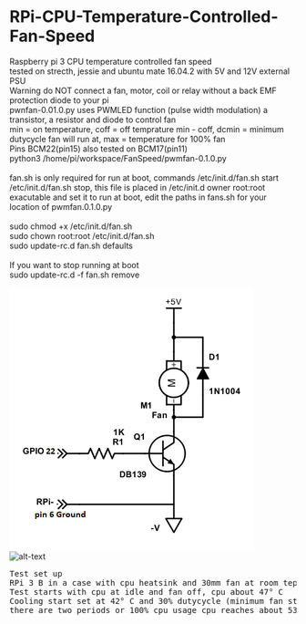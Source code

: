 # RPi-CPU-Temperature-Controlled-Fan-Speed
Raspberry pi 3 CPU temperature controlled fan speed</br >
tested on strecth, jessie and ubuntu mate 16.04.2 with 5V and 12V external PSU</br >
Warning do NOT connect a fan, motor, coil or relay without a back EMF protection diode to your pi</br >
pwnfan-0.01.0.py uses PWMLED function (pulse width modulation) a transistor, a resistor and diode to control fan</br >
min = on temperature, coff = off temprature min - coff, dcmin = minimum dutycycle fan will run at, max = temperature for 100% fan  </br > 
Pins BCM22(pin15) also tested on BCM17(pin11)</br >
python3 /home/pi/workspace/FanSpeed/pwmfan-0.1.0.py</br ></br >
fan.sh is only required for run at boot, commands /etc/init.d/fan.sh start /etc/init.d/fan.sh stop, this file is placed in /etc/init.d owner root:root exacutable and set it to run at boot, edit the paths in fans.sh for your location of pwmfan.0.1.0.py</br >
</br >
sudo chmod +x /etc/init.d/fan.sh</br >
sudo chown root:root /etc/init.d/fan.sh</br >
sudo update-rc.d fan.sh defaults</br ></br >
If you want to stop running at boot</br > 
sudo update-rc.d -f fan.sh remove </br > 

![alt text](https://github.com/RobKey/RPi-CPU-Temperature-Controlled-Fan-Speed/blob/master/fancct2.png)
</BR >
![alt-text](https://github.com/RobKey/RPi-CPU-Temperature-Controlled-Fan-Speed/blob/master/cpu-temprature-test.png)
</br >
<pre>
Test set up
RPi 3 B in a case with cpu heatsink and 30mm fan at room teperature of 22° C
Test starts with cpu at idle and fan off, cpu about 47° C
Cooling start set at 42° C and 30% dutycycle (minimum fan start dutycycle)
there are two periods or 100% cpu usage cpu reaches about 53° C

</pre>
